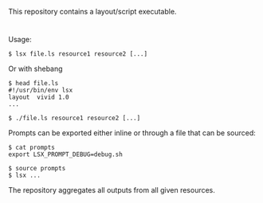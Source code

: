 This repository contains a layout/script executable.

#

Usage:
```
$ lsx file.ls resource1 resource2 [...]
```

Or with shebang
```
$ head file.ls
#!/usr/bin/env lsx
layout  vivid 1.0
...

$ ./file.ls resource1 resource2 [...]
```

Prompts can be exported either inline or through a file that can be sourced:
```
$ cat prompts
export LSX_PROMPT_DEBUG=debug.sh

$ source prompts
$ lsx ...
```

The repository aggregates all outputs from all given resources.